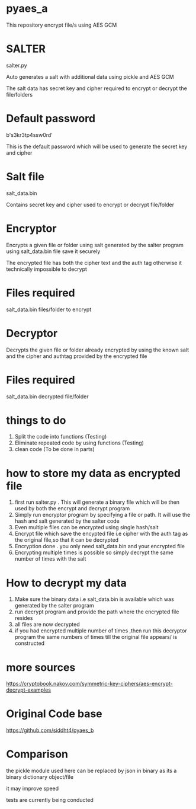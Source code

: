 # pyaes_a

This repository encrypt file/s 
using AES GCM 

# SALTER 
salter.py

Auto generates a salt with additional data using pickle and AES GCM

The salt data has secret key and cipher required to encrypt or decrypt the file/folders

# Default password 

b's3kr3tp4ssw0rd'

This is the default password which will be used to generate the secret key and cipher 

# Salt file

salt_data.bin

Contains secret key and cipher used to encrypt or decrypt file/folder 

# Encryptor 

Encrypts a given file or folder 
using salt generated by the salter program
using salt_data.bin file
save it securely


The encrypted file has both the cipher text and the auth tag 
otherwise it technically impossible to decrypt 

# Files required 

salt_data.bin
files/folder to encrypt

# Decryptor 

Decrypts the given file or folder already encrypted 
by using the known salt and  the cipher and authtag provided by the 
encrypted file 

# Files required 

salt_data.bin
decrypted file/folder


# things to do 

1. Split the code into functions (Testing)
2. Eliminate repeated code by using functions (Testing)
3. clean code (To be done in parts)


# how to store my data as encrypted file

1. first run salter.py . This will generate a binary file which will be then used by both the encrypt and decrypt program 
2. Simply run encryptor program by specifying a file or path. It will use the hash and salt generated by the salter code 
3. Even multiple files can be encrypted using single hash/salt 
4. Encrypt file which save the encypted file i.e cipher with the auth tag as the original file,so that it can be decrypted
5. Encryption done . you only need salt_data.bin and your encrypted file 
6. Encrypting multiple times is possible so simply decrypt the same number of times with the salt 

# How to decrypt my data 

1. Make sure the binary data i.e salt_data.bin is available which was generated by the salter program 
2. run decrypt program and provide the path where the encrypted file resides 
3. all files are now decrypted
4. if you had encrypted multiple number of times ,then run this decryptor program the same numbers of times till the original file appears/ is constructed

# more sources 

https://cryptobook.nakov.com/symmetric-key-ciphers/aes-encrypt-decrypt-examples

# Original Code base 


https://github.com/siddht4/pyaes_b


# Comparison

the pickle module used here can be replaced by json in binary 
as its a binary dictionary object/file 


it may improve speed 

tests are currently being conducted 



